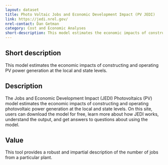 ```yaml
---
layout: dataset
title: Photo Voltaic Jobs and Economic Development Impact (PV JEDI)
link: https://jedi.nrel.gov/
nrel-contact: Dan Getman
category: Cost and Economic Analyses
short-description: This model estimates the economic impacts of constructing and operating PV power generation at the local and state levels. 
---
```


## Short description

This model estimates the economic impacts of constructing and operating PV power generation at the local and state levels. 

## Description

The Jobs and Economic Development Impact (JEDI)
Photovoltaics (PV) model estimates the economic
impacts of constructing and operating photovoltaic
power generation at the local and state levels. On this
site, users can download the model for free, learn more
about how JEDI works, understand the output, and get
answers to questions about using the model.

## Value

This tool provides a robust and impartial description of
the number of jobs from a particular plant.

